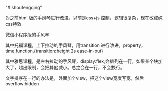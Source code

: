 "# shoufengqing" 

对之前html 版的手风琴进行改进，以前是css+js 控制，逻辑很复杂，现在改成纯css特效

微信小程序版的手风琴

其中托福课程，上下拉动的手风琴，用transition 进行改进，property，time,function,{transition:height 2s ease-in-out}

其中雅思课程，是左右拉动的手风琴，display:flex,会排列在一行，如果某个块加大了，超出限制，会把其他减小。总之会在一行，不会换行。

文字排序在一行的办法是，外面加个view，把这个view宽度写宽，然后overflow:hidden

